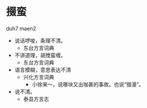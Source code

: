 





# 掇蛮
duh7 maen2
+ 说话啰唆，条理不清。
  * 东台方言词典
+ 不讲道理，胡搅蛮缠。
  * 东台方言词典
+ 语言模糊，意思表达不清
  * 兴化方言词典
    - 小徐来～，说哪块又出咖甚的事故。也说“掇漫”。
+ 说不清。
  * 泰县方言志
